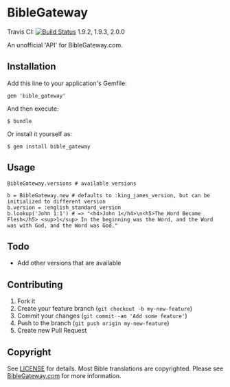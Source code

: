 # BibleGateway

Travis CI:
[![Build Status](https://travis-ci.org/gdagley/bible_gateway.png?branch=master)](https://travis-ci.org/gdagley/bible_gateway)
1.9.2, 1.9.3, 2.0.0

An unofficial 'API' for BibleGateway.com.

## Installation

Add this line to your application's Gemfile:

    gem 'bible_gateway'

And then execute:

    $ bundle

Or install it yourself as:

    $ gem install bible_gateway

## Usage

    BibleGateway.versions # available versions

    b = BibleGateway.new # defaults to :king_james_version, but can be initialized to different version
    b.version = :english_standard_version
    b.lookup('John 1:1') # => "<h4>John 1</h4>\n<h5>The Word Became Flesh</h5> <sup>1</sup> In the beginning was the Word, and the Word was with God, and the Word was God."

## Todo

* Add other versions that are available

## Contributing

1. Fork it
2. Create your feature branch (`git checkout -b my-new-feature`)
3. Commit your changes (`git commit -am 'Add some feature'`)
4. Push to the branch (`git push origin my-new-feature`)
5. Create new Pull Request

## Copyright

See [LICENSE](License.txt) for details.
Most Bible translations are copyrighted.  Please see [BibleGateway.com](http://biblegateway.com) for more information.
